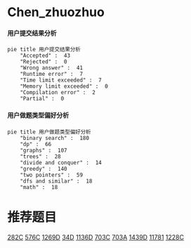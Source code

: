 # Chen_zhuozhuo

<!-- tabs:start -->



#### **用户提交结果分析**

```mermaid
pie title 用户提交结果分析
    "Accepted" :  43
    "Rejected" :  0
    "Wrong answer" :  41
    "Runtime error" :  7
    "Time limit exceeded" :  7
    "Memory limit exceeded" :  0
    "Compilation error" :  2
    "Partial" :  0
```

#### **用户做题类型偏好分析**

```mermaid
pie title 用户做题类型偏好分析
    "binary search" :  180
    "dp" :  66
    "graphs" :  107
    "trees" :  28
    "divide and conquer" :  14
    "greedy" :  140
    "two pointers" :  59
    "dfs and similar" :  18
    "math" :  18
```



<!-- tabs:end -->
# 推荐题目
[282C](https://codeforces.com/contest/282/problem/C)
[576C](https://codeforces.com/contest/576/problem/C)
[1269D](https://codeforces.com/contest/1269/problem/D)
[34D](https://codeforces.com/contest/34/problem/D)
[1136D](https://codeforces.com/contest/1136/problem/D)
[703C](https://codeforces.com/contest/703/problem/C)
[703A](https://codeforces.com/contest/703/problem/A)
[1439D](https://codeforces.com/contest/1439/problem/D)
[11781](https://codeforces.com/contest/1178/problem/1)
[1228C](https://codeforces.com/contest/1228/problem/C)
